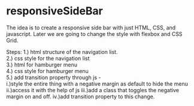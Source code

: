 # responsiveSideBar
The idea is to create a responsive side bar with just HTML, CSS, and javascript.
Later we are going to change the style with flexbox and CSS Grid.

Steps:
1.) html structure of the navigation list.  
2.) css style for the navigation list  
3.) html for hamburger menu  
4.) css style for hamburger menu  
5.) add transition property through js - 	
		i.)style the entire thing with a negative margin as default to hide the menu  
		ii.)access it with the help of js
		iii.)add a class that toggles the negative margin on and off.
		iv.)add transition property to this change.

